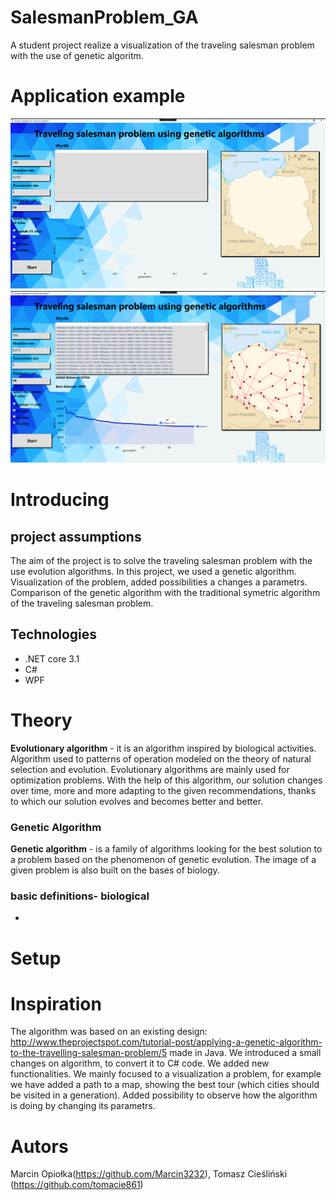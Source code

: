 # SalesmanProblem_GA
A student project realize a visualization of the traveling salesman problem with the use of genetic algoritm.

# Application example

![](https://github.com/Marcin3232/SalesmanProblem_GA/blob/master/BionikaAPP2/image/example1.png)
![](https://github.com/Marcin3232/SalesmanProblem_GA/blob/master/BionikaAPP2/image/example2.png)
# Introducing
## project assumptions
The aim of the project is to solve the traveling salesman problem with the use evolution algorithms. In this project, we used a genetic algorithm. Visualization of the problem, added possibilities a changes a parametrs. Comparison of the genetic algorithm with the traditional symetric algorithm of the traveling salesman problem.

## Technologies
- .NET core 3.1
- C#
- WPF

# Theory
 **Evolutionary algorithm** - it is an algorithm inspired by biological activities. Algorithm used to patterns of operation modeled on the theory of natural selection and evolution. Evolutionary algorithms are mainly used for optimization problems. With the help of this algorithm, our solution changes over time, more and more adapting to the given recommendations, thanks to which our solution evolves and becomes better and better.

### Genetic Algorithm
**Genetic algorithm** - is a family of algorithms looking for the best solution to a problem based on the phenomenon of genetic evolution. The image of a given problem is also built on the bases of biology. 

### basic definitions- biological
- 




# Setup

# Inspiration 
The algorithm was based on an existing design: http://www.theprojectspot.com/tutorial-post/applying-a-genetic-algorithm-to-the-travelling-salesman-problem/5 made in Java. We introduced a small changes on algorithm, to convert it to C# code. We added new functionalities. We mainly focused to a visualization a problem, for example we have added a path to a map, showing the best tour (which cities should be visited in a generation). Added possibility to observe how the algorithm is doing by changing its parametrs.

# Autors
Marcin Opiołka(https://github.com/Marcin3232), Tomasz Cieśliński (https://github.com/tomacie861)

